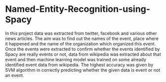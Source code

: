 # Named-Entity-Recognition-using-Spacy
In this project data was extracted from twitter, facebook and various other news articles. The aim was to find out the names of the event, place where it happened and the name of the organization which organized this event. Once the events were extracted to confirm whether the events identified by Spacy are really events or not, data from wikipedia was extracted about that event and then machine learning model was trained on some already identified event data from wikipedia. The highest accuracy was given by SVM algorithm in correctly predicting whether the given data is event or not an event.
